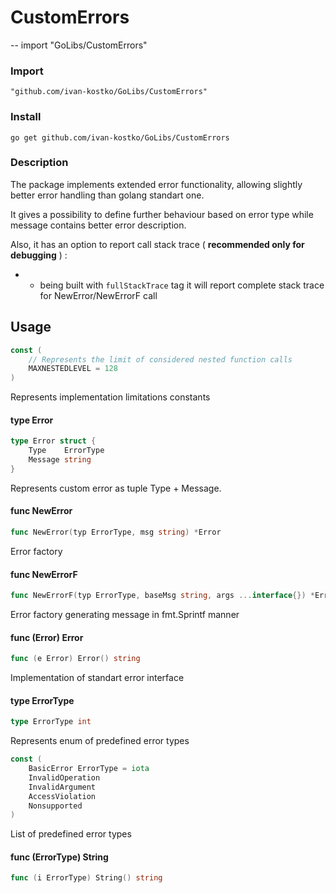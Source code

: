 # CustomErrors
--
    import "GoLibs/CustomErrors"

### Import

    "github.com/ivan-kostko/GoLibs/CustomErrors"

### Install

    go get github.com/ivan-kostko/GoLibs/CustomErrors


### Description

The package implements extended error functionality, allowing slightly better
error handling than golang standart one.

It gives a possibility to define further behaviour based on error type while
message contains better error description.

Also, it has an option to report call stack trace ( **recommended only for
debugging** ) :

* - being built with `fullStackTrace` tag it will report complete stack trace
for NewError/NewErrorF call

## Usage

```go
const (
	// Represents the limit of considered nested function calls
	MAXNESTEDLEVEL = 128
)
```
Represents implementation limitations constants

#### type Error

```go
type Error struct {
	Type    ErrorType
	Message string
}
```

Represents custom error as tuple Type + Message.

#### func  NewError

```go
func NewError(typ ErrorType, msg string) *Error
```
Error factory

#### func  NewErrorF

```go
func NewErrorF(typ ErrorType, baseMsg string, args ...interface{}) *Error
```
Error factory generating message in fmt.Sprintf manner

#### func (Error) Error

```go
func (e Error) Error() string
```
Implementation of standart error interface

#### type ErrorType

```go
type ErrorType int
```

Represents enum of predefined error types

```go
const (
	BasicError ErrorType = iota
	InvalidOperation
	InvalidArgument
	AccessViolation
	Nonsupported
)
```
List of predefined error types

#### func (ErrorType) String

```go
func (i ErrorType) String() string
```
